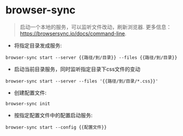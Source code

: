 # browser-sync

> 启动一个本地的服务，可以监听文件改动，刷新浏览器.
> 更多信息：<https://browsersync.io/docs/command-line>.

- 将指定目录发成服务:

`browser-sync start --server {{路径/到/目录}} --files {{路径/到/目录}}`

- 启动当前目录服务，同时监听指定目录下css文件的变动

`browser-sync start --server --files '{{路径/到/目录/*.css}}'`

- 创建配置文件:

`browser-sync init`

- 按指定配置文件中的配置启动服务:

`browser-sync start --config {{配置文件}}`
